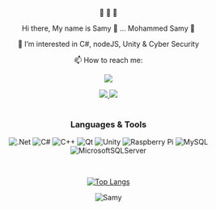 <div align="center">
       👋 👋 👋
      <p align="center"> Hi there, My name is Samy 🔫 ... Mohammed Samy 🔫</p>
      
<div>   
      
👀 I’m interested in C#, nodeJS, Unity & Cyber Security
          
📫 How to reach me:
     <div/> 
<a href="https://www.linkedin.com/in/mohamed-samy92/">
    <img src="https://img.shields.io/badge/linkedin-%230077B5.svg?&style=for-the-badge&logo=linkedin&logoColor=white" />
</a>

<a href="https://www.hackerrank.com/samymohammed92">
    <img src="https://img.shields.io/badge/-Hackerrank-2EC866?style=for-the-badge&logo=HackerRank&logoColor=white" />
</a>
       
<a href="https://www.hackerrank.com/samymohammed92">
    <img src="![Gmail](https://img.shields.io/badge/Gmail-D14836?style=for-the-badge&logo=gmail&logoColor=white)" />
</a>

</div>
<br>

### Languages & Tools

![.Net](https://img.shields.io/badge/.NET-5C2D91?style=for-the-badge&logo=.net&logoColor=white)
![C#](https://img.shields.io/badge/c%23-%23239120.svg?style=for-the-badge&logo=c-sharp&logoColor=white)
![C++](https://img.shields.io/badge/c++-%2300599C.svg?style=for-the-badge&logo=c%2B%2B&logoColor=white)
![Qt](https://img.shields.io/badge/Qt-%23217346.svg?style=for-the-badge&logo=Qt&logoColor=white)
![Unity](https://img.shields.io/badge/unity-%23000000.svg?style=for-the-badge&logo=unity&logoColor=white)
![Raspberry Pi](https://img.shields.io/badge/-RaspberryPi-C51A4A?style=for-the-badge&logo=Raspberry-Pi)
![MySQL](https://img.shields.io/badge/mysql-%2300f.svg?style=for-the-badge&logo=mysql&logoColor=white)
![MicrosoftSQLServer](https://img.shields.io/badge/Microsoft%20SQL%20Sever-CC2927?style=for-the-badge&logo=microsoft%20sql%20server&logoColor=white)


</br>

[![Top Langs](https://github-readme-stats.vercel.app/api/top-langs/?username=Morisamy)](https://github.com/Morisamy/Morisamy/blob/main/README.md)

![Samy](https://img.shields.io/badge/Samy-First%2C%20solve%20the%20problem.%20Then%2C%20write%20the%20code.-blue)      
